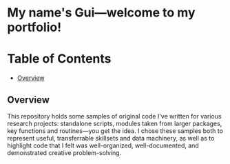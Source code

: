 # My name's Gui—welcome to my portfolio!

# Table of Contents

- [Overview](https://github.com/galguibra/galguibra/README/##Overview)

## Overview

This repository holds some samples of original code I've written for various research projects: standalone scripts, modules taken from larger packages, key functions and routines—you get the idea.
I chose these samples both to represent useful, transferrable skillsets and data machinery, as well as to highlight code that I felt was well-organized, well-documented, and demonstrated creative problem-solving.
